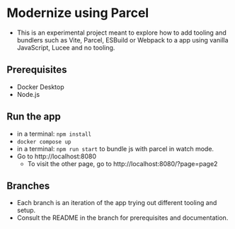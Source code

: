 # Modernize using Parcel

- This is an experimental project meant to explore how to add tooling and bundlers such as Vite, Parcel, ESBuild or Webpack to a app using vanilla JavaScript, Lucee and no tooling.

## Prerequisites

- Docker Desktop
- Node.js

## Run the app

- in a terminal: `npm install`
- `docker compose up`
- in a terminal: `npm run start` to bundle js with parcel in watch mode.
- Go to http://localhost:8080
  - To visit the other page, go to http://localhost:8080/?page=page2

## Branches

- Each branch is an iteration of the app trying out different tooling and setup.
- Consult the README in the branch for prerequisites and documentation.
